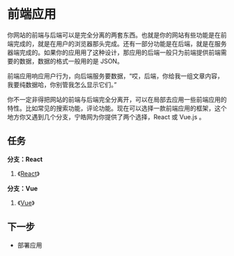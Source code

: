 # 前端应用

你网站的前端与后端可以是完全分离的两套东西。也就是你的网站有些功能是在前端完成的，就是在用户的浏览器那头完成。还有一部分功能是在后端，就是在服务器端完成的。如果你的应用用了这种设计，那应用的后端一般只为前端提供前端需要的数据，数据的格式一般用的是 JSON。

前端应用响应用户行为，向后端服务要数据，“哎，后端，你给我一组文章内容，我要纯数据哈，你别管我怎么显示它们。”

你不一定非得把网站的前端与后端完全分离开，可以在局部去应用一些前端应用的特性。比如常见的搜索功能，评论功能。现在可以选择一款前端应用的框架，这个地方你又遇到几个分支，宁皓网为你提供了两个选择，React 或 Vue.js 。

## 任务

**分支：React**

1. 《[React](https://ninghao.net/package/react?a=51729)》

**分支：Vue**

1. 《[Vue](https://ninghao.net/package/vuejs?a=51729)》

## 下一步

* 部署应用



